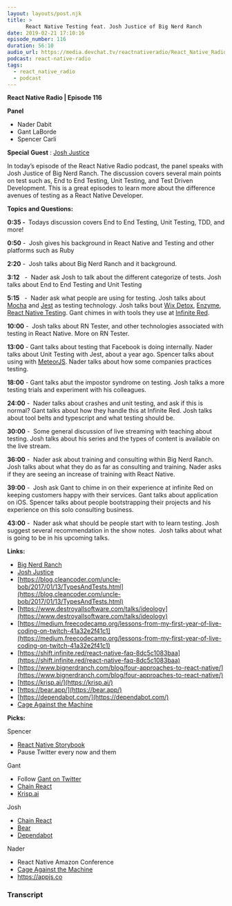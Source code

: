 ```yaml
---
layout: layouts/post.njk
title: >
      React Native Testing feat. Josh Justice of Big Nerd Ranch
date: 2019-02-21 17:10:16
episode_number: 116
duration: 56:10
audio_url: https://media.devchat.tv/reactnativeradio/React_Native_Radio_Episode_116.mp3
podcast: react-native-radio
tags: 
  - react_native_radio
  - podcast
---
```


 **React Native Radio | Episode 116**

**Panel**

- Nader Dabit
- Gant LaBorde
- Spencer Carli

**Special**  **Guest** : [Josh Justice](https://www.bignerdranch.com/about/the-team/josh-justice/)

In today’s episode of the React Native Radio podcast, the panel speaks with Josh Justice of Big Nerd Ranch. The discussion covers several main points on test such as, End to End Testing, Unit Testing, and Test Driven Development. This is a great episodes to learn more about the difference avenues of testing as a React Native Developer.

**Topics and Questions:**

**0:35 -&nbsp;** Todays discussion covers End to End Testing, Unit Testing, TDD, and more!

**0:50** -&nbsp; Josh gives his background in React Native and Testing and other platforms such as Ruby

**2:20** -&nbsp; Josh talks about Big Nerd Ranch and it background.

**3:12** &nbsp; -&nbsp; Nader ask Josh to talk about the different categorize of tests. Josh talks about End to End Testing and Unit Testing

**5:15** &nbsp; -&nbsp; Nader ask what people are using for testing. Josh talks about [Mocha](https://twitter.com/CodingItWrong) and [Jest](https://jestjs.io) as testing technology. Josh talks bout [Wix Detox](https://github.com/wix/Detox), [Enzyme](https://github.com/airbnb/enzyme), [React Native Testing](https://jestjs.io/docs/en/tutorial-react-native). Gant chimes in with tools they use at [Infinite Red](https://shift.infinite.red/react-native-faq-8dc5c1083baa?gi=49cae2cfcdea).

**10:00** -&nbsp; Josh talks about RN Tester, and other technologies associated with testing in React Native. More on RN Tester.&nbsp;

**13:00** - Gant talks about testing that Facebook is doing internally. Nader talks about Unit Testing with Jest, about a year ago. Spencer talks about using with [MeteorJS](https://www.meteor.com). Nader talks about how some companies practices testing.

**18:00** - Gant talks abut the impostor syndrome on testing. Josh talks a more testing trials and experiment with his colleagues.

**24:00** -&nbsp; Nader talks about crashes and unit testing, and ask if this is normal? Gant talks about how they handle this at Infinite Red. Josh talks about tool belts and typescript and what testing should be.

**30:00** -&nbsp; Some general discussion of live streaming with teaching about testing. Josh talks about his series and the types of content is available on the live stream.

**36:00** -&nbsp; Nader ask about training and consulting within Big Nerd Ranch. Josh talks about what they do as far as consulting and training. Nader asks if they are seeing an increase of training with React Native.

**39:00** -&nbsp; Josh ask Gant to chime in on their experience at infinite Red on keeping customers happy with their services. Gant talks about application on iOS. Spencer talks about people bootstrapping their projects and his experience on this solo consulting business.

**43:00** -&nbsp; Nader ask what should be people start with to learn testing. Josh suggest several recommendation in the show notes.&nbsp; Josh talks about what is going to be in his upcoming talks.&nbsp;

**Links:**

- [Big Nerd Ranch](https://www.bignerdranch.com/about/the-team/josh-justice/)
- [Josh Justice](https://twitter.com/CodingItWrong)&nbsp;
- [https://blog.cleancoder.com/uncle-bob/2017/01/13/TypesAndTests.html](https://blog.cleancoder.com/uncle-bob/2017/01/13/TypesAndTests.html)
- [https://www.destroyallsoftware.com/talks/ideology](https://www.destroyallsoftware.com/talks/ideology)
- [https://medium.freecodecamp.org/lessons-from-my-first-year-of-live-coding-on-twitch-41a32e2f41c1](https://medium.freecodecamp.org/lessons-from-my-first-year-of-live-coding-on-twitch-41a32e2f41c1)
- [https://shift.infinite.red/react-native-faq-8dc5c1083baa](https://shift.infinite.red/react-native-faq-8dc5c1083baa)
- [https://www.bignerdranch.com/blog/four-approaches-to-react-native/](https://www.bignerdranch.com/blog/four-approaches-to-react-native/)
- [https://krisp.ai/](https://krisp.ai/)
- [https://bear.app/](https://bear.app/)
- [https://dependabot.com/](https://dependabot.com/)
- [Cage Against the Machine](https://www.youtube.com/watch?v=t1QJoxrdeqE)

**Picks:**

Spencer

- [React Native Storybook](https://storybook.js.org/basics/guide-react-native/)
- Pause Twitter every now and them

Gant

- Follow [Gant on Twitter](https://twitter.com/GantLaborde?ref_src=twsrc%255Egoogle%257Ctwcamp%255Eserp%257Ctwgr%255Eauthor)
- [Chain React](https://infinite.red/ChainReactConf)
- [Krisp.ai](https://krisp.ai/)

Josh

- [Chain React](https://infinite.red/ChainReactConf)
- [Bear](https://bear.app/)
- [Dependabot](https://dependabot.com/)

Nader

- React Native Amazon Conference 
- [Cage Against the Machine](https://www.youtube.com/watch?v=t1QJoxrdeqE)
- https://appjs.co


### Transcript


